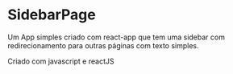 # SidebarPage
 
Um App simples criado com react-app que tem uma sidebar com redirecionamento para outras páginas com texto simples.

Criado com javascript e reactJS
